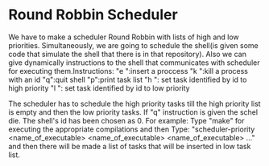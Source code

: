 # Round Robbin Scheduler

We have to make a scheduler Round Robbin with lists of high and low priorities. Simultaneously, we are going to schedule the shell(is given some code that simulate the shell that there is in that repository). Also we can give dynamically instructions to the shell that communicates with scheduler for executing them.Instructions:
"e <program>":insert a proccess
"k <id>":kill a process with an id 
"q":quit shell
"p":print task list
"h <id>": set task identified by id to high priority
"l <id>": set task identified by id to low priority
  
 The scheduler has to schedule the high priority tasks till the high priority list is empty and then the low priority tasks.
 If "q" instruction is given the schel die. The shell's id has been chosen as 0.
 For example:
 Type "make" for executing the appropriate compilations and then 
 Type: "scheduler-priority <name_of_executable> <name_of_executable> <name_of_executable> ..."
 and then there will be made a list of tasks that will be inserted in low task list. 
